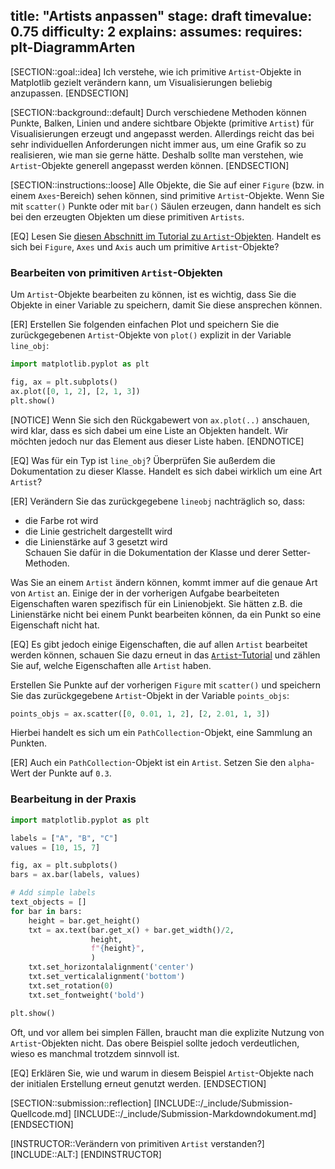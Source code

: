 title: "Artists anpassen"
stage: draft
timevalue: 0.75
difficulty: 2
explains:
assumes:
requires: plt-DiagrammArten
---

[SECTION::goal::idea]
Ich verstehe, wie ich primitive `Artist`-Objekte in Matplotlib gezielt verändern kann, 
um Visualisierungen beliebig anzupassen.
[ENDSECTION]


[SECTION::background::default]
Durch verschiedene Methoden können Punkte, Balken, Linien und andere
sichtbare Objekte (primitive `Artist`) für Visualisierungen erzeugt und angepasst werden.
Allerdings reicht das bei sehr individuellen Anforderungen nicht immer aus, um eine Grafik so zu
realisieren, wie man sie gerne hätte.
Deshalb sollte man verstehen, wie `Artist`-Objekte generell angepasst werden können.
[ENDSECTION]


[SECTION::instructions::loose]
Alle Objekte, die Sie auf einer `Figure` (bzw. in einem `Axes`-Bereich) sehen können, sind primitive
`Artist`-Objekte.
Wenn Sie mit `scatter()` Punkte oder mit `bar()` Säulen erzeugen, 
dann handelt es sich bei den erzeugten Objekten um diese primitiven `Artists`.

[EQ] Lesen Sie 
[diesen Abschnitt im Tutorial zu `Artist`-Objekten](https://matplotlib.org/stable/tutorials/artists.html#artist-tutorial).
Handelt es sich bei `Figure`, `Axes` und `Axis` auch um primitive `Artist`-Objekte?


### Bearbeiten von primitiven `Artist`-Objekten

Um `Artist`-Objekte bearbeiten zu können, ist es wichtig, dass Sie die Objekte in einer Variable zu
speichern, damit Sie diese ansprechen können.

[ER] Erstellen Sie folgenden einfachen Plot und speichern Sie die zurückgegebenen `Artist`-Objekte
von `plot()` explizit in der Variable `line_obj`:
```python
import matplotlib.pyplot as plt

fig, ax = plt.subplots()
ax.plot([0, 1, 2], [2, 1, 3])
plt.show()
```

[NOTICE]
Wenn Sie sich den Rückgabewert von `ax.plot(..)` anschauen, wird klar, dass es sich dabei um eine
Liste an Objekten handelt.
Wir möchten jedoch nur das Element aus dieser Liste haben.
[ENDNOTICE]

[EQ] Was für ein Typ ist `line_obj`?
Überprüfen Sie außerdem die Dokumentation zu dieser Klasse.
Handelt es sich dabei wirklich um eine Art `Artist`?

[ER] Verändern Sie das zurückgegebene `lineobj` nachträglich so, dass:  
- die Farbe rot wird    
- die Linie gestrichelt dargestellt wird    
- die Linienstärke auf 3 gesetzt wird   
Schauen Sie dafür in die Dokumentation der Klasse und derer Setter-Methoden.

Was Sie an einem `Artist` ändern können, kommt immer auf die genaue Art von `Artist` an.
Einige der in der vorherigen Aufgabe bearbeiteten Eigenschaften waren spezifisch für ein
Linienobjekt. 
Sie hätten z.B. die Linienstärke nicht bei einem Punkt bearbeiten können, da ein Punkt so eine
Eigenschaft nicht hat.

[EQ] Es gibt jedoch einige Eigenschaften, die auf allen `Artist` bearbeitet werden können, schauen Sie dazu erneut in das 
[`Artist`-Tutorial](https://matplotlib.org/stable/tutorials/artists.html)
und zählen Sie auf, welche Eigenschaften alle `Artist` haben.

Erstellen Sie Punkte auf der vorherigen `Figure` mit `scatter()` und speichern Sie das
zurückgegebene `Artist`-Objekt in der Variable `points_objs`:
```python
points_objs = ax.scatter([0, 0.01, 1, 2], [2, 2.01, 1, 3])
```

Hierbei handelt es sich um ein `PathCollection`-Objekt, eine Sammlung an Punkten.

[ER] Auch ein `PathCollection`-Objekt ist ein `Artist`. 
Setzen Sie den `alpha`-Wert der Punkte auf `0.3`.


### Bearbeitung in der Praxis

```python
import matplotlib.pyplot as plt

labels = ["A", "B", "C"]
values = [10, 15, 7]

fig, ax = plt.subplots()
bars = ax.bar(labels, values)

# Add simple labels
text_objects = []
for bar in bars:
    height = bar.get_height()
    txt = ax.text(bar.get_x() + bar.get_width()/2,
                  height,
                  f"{height}",
                  )
    txt.set_horizontalalignment('center')
    txt.set_verticalalignment('bottom')
    txt.set_rotation(0)
    txt.set_fontweight('bold')

plt.show()
```

Oft, und vor allem bei simplen Fällen, braucht man die explizite Nutzung von
`Artist`-Objekten nicht.
Das obere Beispiel sollte jedoch verdeutlichen, wieso es manchmal trotzdem sinnvoll ist.

[EQ] Erklären Sie, wie und warum in diesem Beispiel `Artist`-Objekte nach der initialen
Erstellung erneut genutzt werden.
[ENDSECTION]


[SECTION::submission::reflection]
[INCLUDE::/_include/Submission-Quellcode.md]
[INCLUDE::/_include/Submission-Markdowndokument.md]
[ENDSECTION]


[INSTRUCTOR::Verändern von primitiven `Artist` verstanden?]
[INCLUDE::ALT:]
[ENDINSTRUCTOR]
